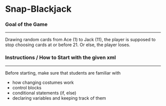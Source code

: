 # Snap-Blackjack

### Goal of the Game
___
Drawing random cards from Ace (1) to Jack (11), the player is supposed to stop choosing cards at or before 21. Or else, the player loses.

### Instructions / How to Start with the given xml
___
Before starting, make sure that students are familiar with
+ how changing costumes work
+ control blocks
+ conditional statements (if, else)
+ declaring variables and keeping track of them


